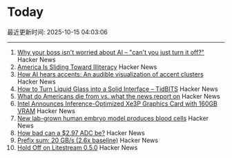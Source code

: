 # Today

最近更新时间: 2025-10-15 04:03:06

--- 
1. [Why your boss isn't worried about AI – "can't you just turn it off?"](https://boydkane.com/essays/boss) Hacker News
2. [America Is Sliding Toward Illiteracy](https://www.theatlantic.com/ideas/archive/2025/10/education-decline-low-expectations/684526/) Hacker News
3. [How AI hears accents: An audible visualization of accent clusters](https://accent-explorer.boldvoice.com/) Hacker News
4. [How to Turn Liquid Glass into a Solid Interface – TidBITS](https://tidbits.com/2025/10/09/how-to-turn-liquid-glass-into-a-solid-interface/) Hacker News
5. [What do Americans die from vs. what the news report on](https://ourworldindata.org/does-the-news-reflect-what-we-die-from) Hacker News
6. [Intel Announces Inference-Optimized Xe3P Graphics Card with 160GB VRAM](https://www.phoronix.com/review/intel-crescent-island) Hacker News
7. [New lab-grown human embryo model produces blood cells](https://www.cam.ac.uk/research/news/new-lab-grown-human-embryo-model-produces-blood-cells) Hacker News
8. [How bad can a $2.97 ADC be?](https://excamera.substack.com/p/how-bad-can-a-297-adc-be) Hacker News
9. [Prefix sum: 20 GB/s (2.6x baseline)](https://github.com/ashtonsix/perf-portfolio/tree/main/delta) Hacker News
10. [Hold Off on Litestream 0.5.0](https://mtlynch.io/notes/hold-off-on-litestream-0.5.0/) Hacker News
